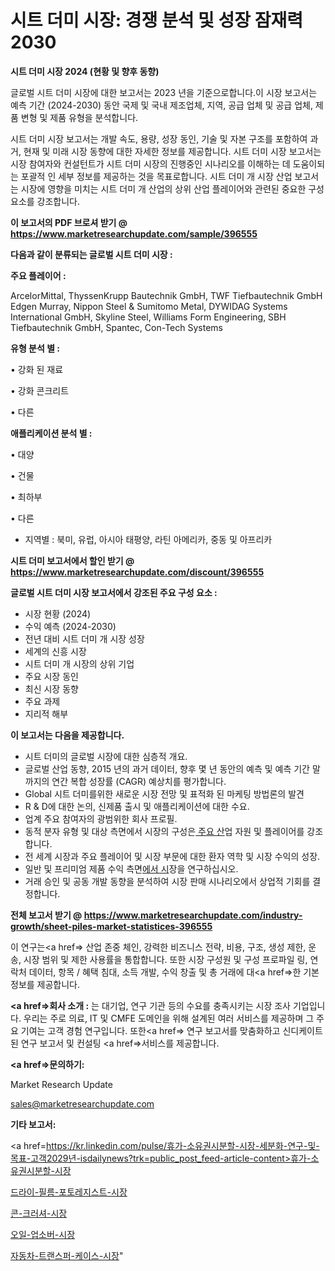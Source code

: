 # 시트 더미 시장: 경쟁 분석 및 성장 잠재력 2030

<strong>시트 더미 시장 2024 (현황 및 향후 동향)</strong>

글로벌 시트 더미 시장에 대한 보고서는 2023 년을 기준으로합니다.이 시장 보고서는 예측 기간 (2024-2030) 동안 국제 및 국내 제조업체, 지역, 공급 업체 및 공급 업체, 제품 변형 및 제품 유형을 분석합니다.

시트 더미 시장 보고서는 개발 속도, 용량, 성장 동인, 기술 및 자본 구조를 포함하여 과거, 현재 및 미래 시장 동향에 대한 자세한 정보를 제공합니다. 시트 더미 시장 보고서는 시장 참여자와 컨설턴트가 시트 더미 시장의 진행중인 시나리오를 이해하는 데 도움이되는 포괄적 인 세부 정보를 제공하는 것을 목표로합니다. 시트 더미 개 시장 산업 보고서는 시장에 영향을 미치는 시트 더미 개 산업의 상위 산업 플레이어와 관련된 중요한 구성 요소를 강조합니다.



<strong>이 보고서의 PDF 브로셔 받기 @ <a href=https://www.marketresearchupdate.com/sample/396555>https://www.marketresearchupdate.com/sample/396555</a></strong>



<strong>다음과 같이 분류되는 글로벌 시트 더미 시장 :</strong>



<strong>주요 플레이어 :</strong>

ArcelorMittal, ThyssenKrupp Bautechnik GmbH, TWF Tiefbautechnik GmbH Edgen Murray, Nippon Steel & Sumitomo Metal, DYWIDAG Systems International GmbH, Skyline Steel, Williams Form Engineering, SBH Tiefbautechnik GmbH, Spantec, Con-Tech Systems



<strong>유형 분석 별 :</strong>

• 강화 된 재료

• 강화 콘크리트

• 다른



<strong>애플리케이션 분석 별 :</strong>

• 대양

• 건물

• 최하부

• 다른

<ul>
  <li>지역별 : 북미, 유럽, 아시아 태평양, 라틴 아메리카, 중동 및 아프리카</li>
</ul>


<strong>시트 더미 보고서에서 할인 받기 @ <a href=https://www.marketresearchupdate.com/discount/396555>https://www.marketresearchupdate.com/discount/396555</a></strong>



<strong>글로벌 시트 더미 시장 보고서에서 강조된 주요 구성 요소 :</strong>
<ul>
  <li>시장 현황 (2024)</li>
  <li>수익 예측 (2024-2030)</li>
  <li>전년 대비 시트 더미 개 시장 성장</li>
  <li>세계의 신흥 시장</li>
  <li>시트 더미 개 시장의 상위 기업</li>
  <li>주요 시장 동인</li>
  <li>최신 시장 동향</li>
  <li>주요 과제</li>
  <li>지리적 해부</li>
</ul>


<strong>이 보고서는 다음을 제공합니다.</strong>
<ul>
  <li>시트 더미의 글로벌 시장에 대한 심층적 개요.</li>
  <li>글로벌 산업 동향, 2015 년의 과거 데이터, 향후 몇 년 동안의 예측 및 예측 기간 말까지의 연간 복합 성장률 (CAGR) 예상치를 평가합니다.</li>
  <li>Global 시트 더미를위한 새로운 시장 전망 및 표적화 된 마케팅 방법론의 발견</li>
  <li>R &amp; D에 대한 논의, 신제품 출시 및 애플리케이션에 대한 수요.</li>
  <li>업계 주요 참여자의 광범위한 회사 프로필.</li>
  <li>동적 분자 유형 및 대상 측면에서 시장의 구성은<a href=> 주요 산</a>업 자원 및 플레이어를 강조합니다.</li>
  <li>전 세계 시장과 주요 플레이어 및 시장 부문에 대한 환자 역학 및 시장 수익의 성장.</li>
  <li>일반 및 프리미엄 제품 수익 측면<a href=>에서 시</a>장을 연구하십시오.</li>
  <li>거래 승인 및 공동 개발 동향을 분석하여 시장 판매 시나리오에서 상업적 기회를 결정합니다.</li>
</ul>



<strong>전체 보고서 받기 @ <a href=https://www.marketresearchupdate.com/industry-growth/sheet-piles-market-statistices-396555>https://www.marketresearchupdate.com/industry-growth/sheet-piles-market-statistices-396555</a></strong>

이 연구는<a href=> 산업 존중</a> 체인, 강력한 비즈니스 전략, 비용, 구조, 생성 제한, 운송, 시장 범위 및 제한 사용률을 통합합니다. 또한 시장 구성원 및 구성 프로파일 링, 연락처 데이터, 항목 / 혜택 침대, 소득 개발, 수익 창출 및 총 거래에 대<a href=>한 기본 </a>정보를 제공합니다.



<strong><a href=>회사 소</a>개 :</strong>
는 대기업, 연구 기관 등의 수요를 충족시키는 시장 조사 기업입니다. 우리는 주로 의료, IT 및 CMFE 도메인을 위해 설계된 여러 서비스를 제공하며 그 주요 기여는 고객 경험 연구입니다. 또한<a href=> 연구 보</a>고서를 맞춤화하고 신디케이트 된 연구 보고서 및 컨설팅 <a href=>서비스</a>를 제공합니다.



<strong><a href=>문의하기:</a></strong>

Market Research Update

sales@marketresearchupdate.com



<strong>기타 보고서:</strong>

<a href=https://kr.linkedin.com/pulse/휴가-소유권시분할-시장-세분화-연구-및-목표-고객2029년-isdailynews?trk=public_post_feed-article-content>휴가-소유권시분할-시장</a>

<a href=https://www.linkedin.com/pulse/드라이-필름-포토레지스트-시장-현재-및-미래-성장-2029-market-matrix-musings-analysis-f9tif/>드라이-필름-포토레지스트-시장</a>

<a href=https://www.linkedin.com/pulse/콘-크러셔-시장-규모-및-성장-2023-survey-savvy-insights-360-analysis-58cjf/>콘-크러셔-시장</a>

<a href=https://www.linkedin.com/pulse/오일-업소버-시장-세분화-연구-및-목표-고객2029년-trendsetters-talk-360-analysis-tyosf/>오일-업소버-시장</a>

<a href=https://www.linkedin.com/pulse/자동차-트랜스퍼-케이스-시장-동향-및-성장-전망-analytics-avenue-adventures-24-ana-oj8ec/>자동차-트랜스퍼-케이스-시장</a>"
